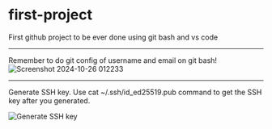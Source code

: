 # first-project
First github project to be ever done using git bash and vs code


----------------------------------------------------------------------
Remember to do git config of username and email on git bash!
![Screenshot 2024-10-26 012233](https://github.com/user-attachments/assets/0379d0da-e03d-42e7-aef6-38bfd0c58e16)



-----------------------------------------------------------------------
Generate SSH key. Use cat ~/.ssh/id_ed25519.pub command to get the SSH key after you generated.


![Generate SSH key](https://github.com/user-attachments/assets/3e60be8e-307e-44fd-8832-5d23b5ad91eb)

